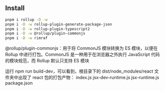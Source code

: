 

## Install
```sh
pnpm i rollup -D -w
pnpm i -D -w rollup-plugin-generate-package-json
pnpm i -D -w rollup-plugin-typescript2
pnpm i -D -w @rollup/plugin-commonjs
pnpm i -D -w rimraf
```

@rollup/plugin-commonjs：用于将 CommonJS 模块转换为 ES 模块，以便在 Rollup 中进行打包。CommonJS 是一种用于在浏览器之外执行 JavaScript 代码的模块规范，而 Rollup 默认只支持 ES 模块

运行 npm run build-dev，可以看到，根目录下的 dist/node_modules/react 文件夹中出现了 react 包的打包产物：
index.js
jsx-dev-runtime.js
jsx-runtime.js
package.json
